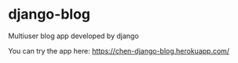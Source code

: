 # django-blog
Multiuser blog app developed by django

You can try the app here: https://chen-django-blog.herokuapp.com/
